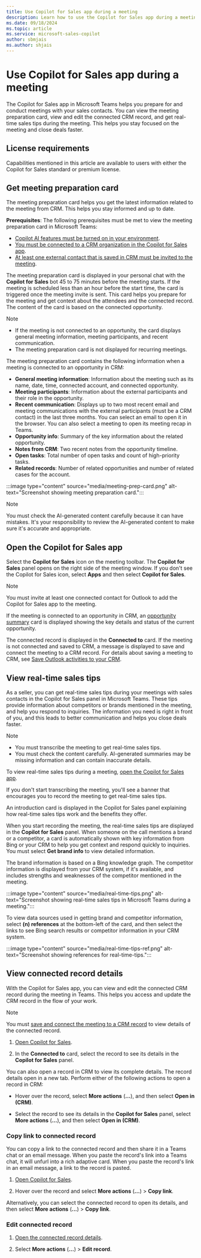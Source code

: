 ```yaml
---
title: Use Copilot for Sales app during a meeting
description: Learn how to use the Copilot for Sales app during a meeting.
ms.date: 09/18/2024
ms.topic: article
ms.service: microsoft-sales-copilot
author: sbmjais
ms.author: shjais
---
```


# Use Copilot for Sales app during a meeting

The Copilot for Sales app in Microsoft Teams helps you prepare for and conduct meetings with your sales contacts. You can view the meeting preparation card, view and edit the connected CRM record, and get real-time sales tips during the meeting. This helps you stay focused on the meeting and close deals faster.

## License requirements

Capabilities mentioned in this article are available to users with either the Copilot for Sales standard or premium license.

## Get meeting preparation card

The meeting preparation card helps you get the latest information related to the meeting from CRM. This helps you stay informed and up to date.

**Prerequisites**: The following prerequisites must be met to view the meeting preparation card in Microsoft Teams:

- [Copilot AI features must be turned on in your environment](suggested-replies.md).
- [You must be connected to a CRM organization in the Copilot for Sales app](sign-in-crm-outlook.md).
- [At least one external contact that is saved in CRM must be invited to the meeting](connect-contact.md).


The meeting preparation card is displayed in your personal chat with the **Copilot for Sales** bot 45 to 75 minutes before the meeting starts. If the meeting is scheduled less than an hour before the start time, the card is triggered once the meeting invite is sent. This card helps you prepare for the meeting and get context about the attendees and the connected record. The content of the card is based on the connected opportunity. 

> [!NOTE]
> - If the meeting is not connected to an opportunity, the card displays general meeting information, meeting participants, and recent communication.
> - The meeting preparation card is not displayed for recurring meetings.

The meeting preparation card contains the following information when a meeting is connected to an opportunity in CRM: 

- **General meeting information**: Information about the meeting such as its name, date, time, connected account, and connected opportunity.
- **Meeting participants**: Information about the external participants and their role in the opportunity.
- **Recent communication**: Displays up to two most recent email and meeting communications with the external participants (must be a CRM contact) in the last three months. You can select an email to open it in the browser. You can also select a meeting to open its meeting recap in Teams. 
- **Opportunity info**: Summary of the key information about the related opportunity.
- **Notes from CRM**: Two recent notes from the opportunity timeline.
- **Open tasks**: Total number of open tasks and count of high-priority tasks.
- **Related records**: Number of related opportunities and number of related cases for the account.

:::image type="content" source="media/meeting-prep-card.png" alt-text="Screenshot showing meeting preparation card.":::

> [!NOTE]
> You must check the AI-generated content carefully because it can have mistakes. It's your responsibility to review the AI-generated content to make sure it's accurate and appropriate.

## Open the Copilot for Sales app

Select the **Copilot for Sales** icon on the meeting toolbar. The **Copilot for Sales** panel opens on the right side of the meeting window. If you don't see the Copilot for Sales icon, select **Apps** and then select **Copilot for Sales**.

> [!NOTE]
> You must invite at least one connected contact for Outlook to add the Copilot for Sales app to the meeting.

If the meeting is connected to an opportunity in CRM, an [opportunity summary](view-opportunity-summary.md) card is displayed showing the key details and status of the current opportunity.

The connected record is displayed in the **Connected to** card. If the meeting is not connected and saved to CRM, a message is displayed to save and connect the meeting to a CRM record. For details about saving a meeting to CRM, see [Save Outlook activities to your CRM](save-outlook-activities-crm.md).

## View real-time sales tips

As a seller, you can get real-time sales tips during your meetings with sales contacts in the Copilot for Sales panel in Microsoft Teams. These tips provide information about competitors or brands mentioned in the meeting, and help you respond to inquiries. The information you need is right in front of you, and this leads to better communication and helps you close deals faster.

> [!NOTE]
> - You must transcribe the meeting to get real-time sales tips.
> - You must check the content carefully. AI-generated summaries may be missing information and can contain inaccurate details.

To view real-time sales tips during a meeting, [open the Copilot for Sales app](#open-the-copilot-for-sales-app).

If you don't start transcribing the meeting, you'll see a banner that encourages you to record the meeting to get real-time sales tips.

An introduction card is displayed in the Copilot for Sales panel explaining how real-time sales tips work and the benefits they offer.

When you start recording the meeting, the real-time sales tips are displayed in the **Copilot for Sales** panel. When someone on the call mentions a brand or a competitor, a card is automatically shown with key information from Bing or your CRM to help you get context and respond quickly to inquiries. You must select **Get brand info** to view detailed information.

The brand information is based on a Bing knowledge graph. The competitor information is displayed from your CRM system, if it's available, and includes strengths and weaknesses of the competitor mentioned in the meeting. 

:::image type="content" source="media/real-time-tips.png" alt-text="Screenshot showing real-time sales tips in Microsoft Teams during a meeting.":::

To view data sources used in getting brand and competitor information, select **(n) references** at the bottom-left of the card, and then select the links to see Bing search results or competitor information in your CRM system.

:::image type="content" source="media/real-time-tips-ref.png" alt-text="Screenshot showing references for real-time-tips.":::


## View connected record details

With the Copilot for Sales app, you can view and edit the connected CRM record during the meeting in Teams. This helps you access and update the CRM record in the flow of your work.

> [!NOTE]
> You must [save and connect the meeting to a CRM record](save-outlook-activities-crm.md) to view details of the connected record.

1. [Open Copilot for Sales](#open-the-copilot-for-sales-app).

1. In the **Connected to** card, select the record to see its details in the **Copilot for Sales** panel.

You can also open a record in CRM to view its complete details. The record details open in a new tab. Perform either of the following actions to open a record in CRM:

- Hover over the record, select **More actions** (**...**), and then select **Open in (CRM)**.

- Select the record to see its details in the **Copilot for Sales** panel, select **More actions** (**...**), and then select **Open in (CRM)**.

### Copy link to connected record

You can copy a link to the connected record and then share it in a Teams chat or an email message. When you paste the record's link into a Teams chat, it will unfurl into a rich adaptive card. When you paste the record's link in an email message, a link to the record is pasted.

1. [Open Copilot for Sales](#open-the-copilot-for-sales-app).

1. Hover over the record and select **More actions** (**...**) > **Copy link**.

Alternatively, you can select the connected record to open its details, and then select **More actions** (**...**) > **Copy link**.

### Edit connected record

1. [Open the connected record details](#view-connected-record-details).

1. Select **More actions** (**...**) > **Edit record**.
